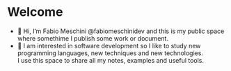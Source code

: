 # Welcome
- 👋 Hi, I’m Fabio Meschini @fabiomeschinidev and this is my public space where somethime I publish some work or document. 
- 👀 I am interested in software development so I like to study new programming languages, new techniques and new technologies.  
  I use this space to share all my notes, examples and useful tools. 
  

<!---
fabiomeschinidev/fabiomeschinidev is a ✨ special ✨ repository because its `README.md` (this file) appears on your GitHub profile.
You can click the Preview link to take a look at your changes.
--->
